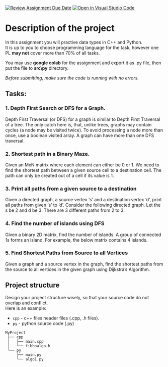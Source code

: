 [![Review Assignment Due Date](https://classroom.github.com/assets/deadline-readme-button-24ddc0f5d75046c5622901739e7c5dd533143b0c8e959d652212380cedb1ea36.svg)](https://classroom.github.com/a/K47C8YXK)
[![Open in Visual Studio Code](https://classroom.github.com/assets/open-in-vscode-718a45dd9cf7e7f842a935f5ebbe5719a5e09af4491e668f4dbf3b35d5cca122.svg)](https://classroom.github.com/online_ide?assignment_repo_id=12655136&assignment_repo_type=AssignmentRepo)
# Description of the project
In this assignment you will practive data types in C++ and Python. \
It is up to you to choose programming language for the task, however one PL **may not** cover more than 70% of all tasks.

You may use **google colab** for the assignment and export it as .py file, then put the file to **src\py** directory.

_Before submitting, make sure the code is running with no errors._

## Tasks:

### 1. Depth First Search or DFS for a Graph.
   Depth First Traversal (or DFS) for a graph is similar to Depth First Traversal of a tree.
   The only catch here is, that, unlike trees, graphs may contain cycles (a node may be visited twice).
   To avoid processing a node more than once, use a boolean visited array. A graph can have more than one DFS traversal.

### 2. Shortest path in a Binary Maze.
   Given an MxN matrix where each element can either be 0 or 1. 
   We need to find the shortest path between a given source cell to a destination cell.
   The path can only be created out of a cell if its value is 1.
### 3. Print all paths from a given source to a destination
   Given a directed graph, a source vertex ‘s’ and a destination vertex ‘d’,
   print all paths from given ‘s’ to ‘d’. Consider the following directed graph.
   Let the s be 2 and d be 3. There are 3 different paths from 2 to 3.
### 4. Find the number of islands using DFS
   Given a binary 2D matrix, find the number of islands.
   A group of connected 1s forms an island.
   For example, the below matrix contains 4 islands.
### 5. Find Shortest Paths from Source to all Vertices 
   Given a graph and a source vertex in the graph, 
   find the shortest paths from the source to all vertices in the given graph using Dijkstra’s Algorithm.






## Project structure
Design your project structure wisely, so that your source code do not overlap and conflict. \
Here is an example:

- `cpp` - c++ files header files (.cpp, .h files).
- `py` - python source code (.py)

```
MyProject
 ├── cpp
 │   ├── main.cpp
 │   └── fibboalgo.h
 └── py
     ├── main.py
     └── algo1.py
```
